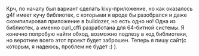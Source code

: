 Крч, по началу был вариант сделать kivy-приложение, но как оказалось g4f имеет кучу библиотек, с которыми я вроде бы разобрался и даже скомпилировал приложение в buildozer, но есть одно но! Одна из библиотек, а именно curl_cffi разработана для 64-битной системы. Я конечно попробую найти обход, возможно подлезу в код библиотеки, но веротнее всего этот проект будет заброшен. Теперь я пишу сайт(с которым, я надеюсь, проблем не будет :) ).
